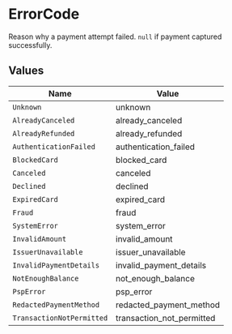 # ErrorCode

Reason why a payment attempt failed. `null` if payment captured successfully.


## Values

| Name                      | Value                     |
| ------------------------- | ------------------------- |
| `Unknown`                 | unknown                   |
| `AlreadyCanceled`         | already_canceled          |
| `AlreadyRefunded`         | already_refunded          |
| `AuthenticationFailed`    | authentication_failed     |
| `BlockedCard`             | blocked_card              |
| `Canceled`                | canceled                  |
| `Declined`                | declined                  |
| `ExpiredCard`             | expired_card              |
| `Fraud`                   | fraud                     |
| `SystemError`             | system_error              |
| `InvalidAmount`           | invalid_amount            |
| `IssuerUnavailable`       | issuer_unavailable        |
| `InvalidPaymentDetails`   | invalid_payment_details   |
| `NotEnoughBalance`        | not_enough_balance        |
| `PspError`                | psp_error                 |
| `RedactedPaymentMethod`   | redacted_payment_method   |
| `TransactionNotPermitted` | transaction_not_permitted |